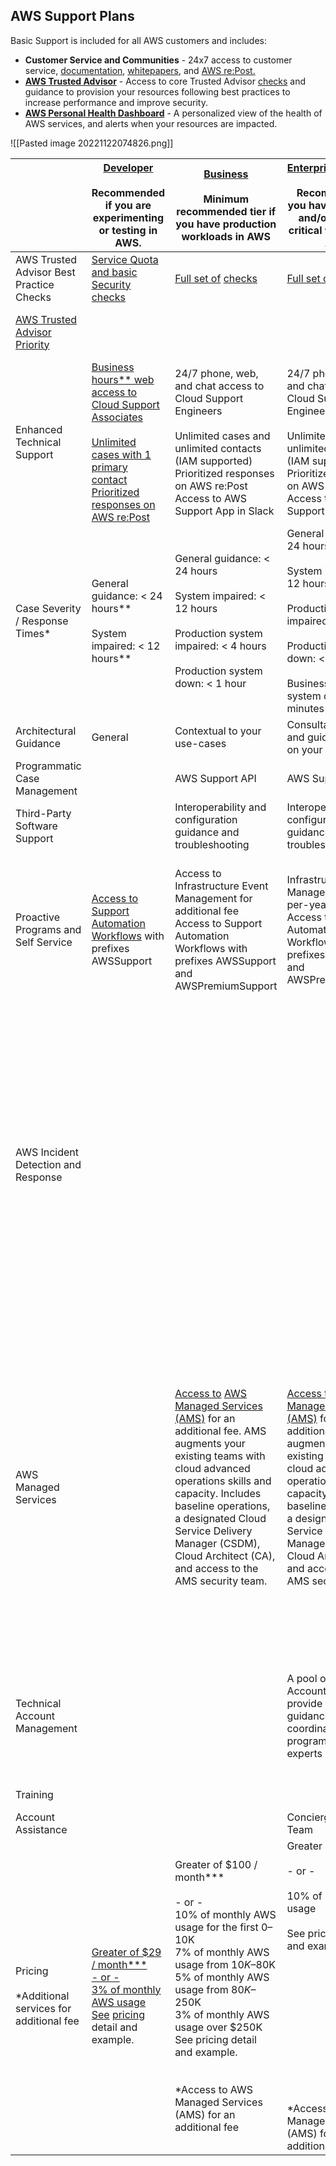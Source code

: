 ## AWS Support Plans

Basic Support is included for all AWS customers and includes:

-   **Customer Service and Communities** - 24x7 access to customer service, [documentation](https://docs.aws.amazon.com/), [whitepapers](https://aws.amazon.com/whitepapers/), and [AWS re:Post.](https://www.repost.aws/)
-   **[AWS Trusted Advisor](https://aws.amazon.com/premiumsupport/technology/trusted-advisor/)** - Access to core Trusted Advisor [checks](https://docs.aws.amazon.com/awssupport/latest/user/trusted-advisor-check-reference.html) and guidance to provision your resources following best practices to increase performance and improve security.
-   [**AWS Personal Health Dashboard**](https://aws.amazon.com/premiumsupport/technology/personal-health-dashboard/) - A personalized view of the health of AWS services, and alerts when your resources are impacted.

![[Pasted image 20221122074826.png]]

|                                                                                                            | [](https://aws.amazon.com/premiumsupport/plans/developers/)[Developer](https://aws.amazon.com/premiumsupport/plans/developers/)<br><br>Recommended if you are experimenting or testing in AWS.                                                            | [](https://aws.amazon.com/premiumsupport/plans/business/)[Business](https://aws.amazon.com/premiumsupport/plans/business/)<br><br>Minimum recommended tier if you have production workloads in AWS                                                                                                                                                                                    | [](https://aws.amazon.com/premiumsupport/plans/enterprise-onramp/)[Enterprise On-Ramp](https://aws.amazon.com/premiumsupport/plans/enterprise-onramp/)<br><br>Recommended if you have production and/or business critical workloads in AWS.                                                                                                                                           | [](https://aws.amazon.com/premiumsupport/plans/enterprise/)[Enterprise](https://aws.amazon.com/premiumsupport/plans/enterprise/)<br><br>Recommended if you have business and/or mission critical workloads in AWS.                                                                                                                                                                                                                                                                                                                                                                             |
| ---------------------------------------------------------------------------------------------------------- | --------------------------------------------------------------------------------------------------------------------------------------------------------------------------------------------------------------------------------------------------------- | ------------------------------------------------------------------------------------------------------------------------------------------------------------------------------------------------------------------------------------------------------------------------------------------------------------------------------------------------------------------------------------- | ------------------------------------------------------------------------------------------------------------------------------------------------------------------------------------------------------------------------------------------------------------------------------------------------------------------------------------------------------------------------------------- | ---------------------------------------------------------------------------------------------------------------------------------------------------------------------------------------------------------------------------------------------------------------------------------------------------------------------------------------------------------------------------------------------------------------------------------------------------------------------------------------------------------------------------------------------------------------------------------------------- |
| AWS Trusted Advisor Best Practice Checks                                                                   | [Service Quota and basic Security](https://docs.aws.amazon.com/awssupport/latest/user/trusted-advisor-check-reference.html) [checks](https://docs.aws.amazon.com/awssupport/latest/user/trusted-advisor-check-reference.html)                             | [Full set of](https://docs.aws.amazon.com/awssupport/latest/user/trusted-advisor-check-reference.html) [checks](https://docs.aws.amazon.com/awssupport/latest/user/trusted-advisor-check-reference.html)                                                                                                                                                                              | [Full set of](https://docs.aws.amazon.com/awssupport/latest/user/trusted-advisor-check-reference.html) [checks](https://docs.aws.amazon.com/awssupport/latest/user/trusted-advisor-check-reference.html)                                                                                                                                                                              | [Full set of](https://docs.aws.amazon.com/awssupport/latest/user/trusted-advisor-check-reference.html) [checks](https://docs.aws.amazon.com/awssupport/latest/user/trusted-advisor-check-reference.html)                                                                                                                                                                                                                                                                                                                                                                                       |
| [AWS Trusted Advisor Priority](https://aws.amazon.com/premiumsupport/technology/trusted-advisor-priority/) |                                                                                                                                                                                                                                                           |                                                                                                                                                                                                                                                                                                                                                                                       |                                                                                                                                                                                                                                                                                                                                                                                       | Prioritized recommendations curated by your AWS account team                                                                                                                                                                                                                                                                                                                                                                                                                                                                                                                                   |
| Enhanced Technical Support                                                                                 | [Business hours\*\* web access to Cloud Support Associates<br><br>Unlimited cases with 1 primary contact<br>Prioritized responses on](http://www.repost.aws/) [AWS re:Post](http://www.repost.aws/)                                                       | 24/7 phone, web, and chat access to Cloud Support Engineers<br><br>Unlimited cases and unlimited contacts (IAM supported)<br>Prioritized responses on AWS re:Post<br>Access to AWS Support App in Slack                                                                                                                                                                               | 24/7 phone, web, and chat access to Cloud Support Engineers<br><br>Unlimited cases and unlimited contacts (IAM supported)<br>Prioritized responses on AWS re:Post<br>Access to AWS Support App in Slack                                                                                                                                                                               | 24/7 phone, web, and chat access to Cloud Support Engineers<br><br>Unlimited cases and unlimited contacts (IAM supported)<br>Prioritized responses on AWS re:Post<br>Access to AWS Support App in Slack                                                                                                                                                                                                                                                                                                                                                                                        |
| Case Severity / Response Times\*                                                                           | General guidance: < 24 hours\*\*<br><br>System impaired: < 12 hours\*\*                                                                                                                                                                                   | General guidance: < 24 hours<br><br>System impaired: < 12 hours<br><br>Production system impaired: < 4 hours<br><br>Production system down: < 1 hour                                                                                                                                                                                                                                  | General guidance: < 24 hours<br><br>System impaired: < 12 hours<br><br>Production system impaired: < 4 hours<br><br>Production system down: < 1 hour<br><br>Business-critical system down: < 30 minutes                                                                                                                                                                               | General guidance: < 24 hours<br><br>System impaired: < 12 hours<br><br>Production system impaired: < 4 hours<br><br>Production system down: < 1 hour<br><br>Business/Mission-critical system down: < 15 minutes                                                                                                                                                                                                                                                                                                                                                                                |
| Architectural Guidance                                                                                     | General                                                                                                                                                                                                                                                   | Contextual to your use-cases                                                                                                                                                                                                                                                                                                                                                          | Consultative review and guidance based on your applications                                                                                                                                                                                                                                                                                                                           | Consultative review and guidance based on your applications                                                                                                                                                                                                                                                                                                                                                                                                                                                                                                                                    |
| Programmatic Case Management                                                                               |                                                                                                                                                                                                                                                           | AWS Support API                                                                                                                                                                                                                                                                                                                                                                       | AWS Support API                                                                                                                                                                                                                                                                                                                                                                       | AWS Support API                                                                                                                                                                                                                                                                                                                                                                                                                                                                                                                                                                                |
| Third-Party Software Support                                                                               |                                                                                                                                                                                                                                                           | Interoperability and configuration guidance and troubleshooting                                                                                                                                                                                                                                                                                                                       | Interoperability and configuration guidance and troubleshooting                                                                                                                                                                                                                                                                                                                       | Interoperability and configuration guidance and troubleshooting                                                                                                                                                                                                                                                                                                                                                                                                                                                                                                                                |
| Proactive Programs and Self Service                                                                        | [Access to](https://docs.aws.amazon.com/systems-manager/latest/userguide/automation-walk-support.html) [Support Automation Workflows](https://docs.aws.amazon.com/systems-manager/latest/userguide/automation-walk-support.html) with prefixes AWSSupport | Access to Infrastructure Event Management for additional fee<br>Access to Support Automation Workflows with prefixes AWSSupport and AWSPremiumSupport                                                                                                                                                                                                                                 | Infrastructure Event Management (one-per-year)<br>Access to Support Automation Workflows with prefixes AWSSupport and AWSPremiumSupport                                                                                                                                                                                                                                               | Infrastructure Event Management<br>Access to proactive reviews, workshops, and deep dives<br><br>Access to Support Automation Workflows with prefixes AWSSupport and AWSPremiumSupport                                                                                                                                                                                                                                                                                                                                                                                                         |
| AWS Incident Detection and Response                                                                        |                                                                                                                                                                                                                                                           |                                                                                                                                                                                                                                                                                                                                                                                       |                                                                                                                                                                                                                                                                                                                                                                                       | [Access to](https://aws.amazon.com/premiumsupport/aws-incident-detection-response) [AWS Incident Detection and Response](https://aws.amazon.com/premiumsupport/aws-incident-detection-response) for an additional fee. AWS Incident Detection and Response is an add-on to Enterprise Support that offers 24x7 proactive monitoring and incident management for selected workloads. AWS Incident Detection and Response leverages the proven operational, enhanced monitoring, and incident management capabilities used internally by AWS teams and externally by AWS Managed Services (AMS). |
| AWS Managed Services                                                                                       |                                                                                                                                                                                                                                                           | [Access to](https://aws.amazon.com/managed-services/) [AWS Managed Services (AMS)](https://aws.amazon.com/managed-services/) for an additional fee. AMS augments your existing teams with cloud advanced operations skills and capacity. Includes baseline operations, a designated Cloud Service Delivery Manager (CSDM), Cloud Architect (CA), and access to the AMS security team. | [Access to](https://aws.amazon.com/managed-services/) [AWS Managed Services (AMS)](https://aws.amazon.com/managed-services/) for an additional fee. AMS augments your existing teams with cloud advanced operations skills and capacity. Includes baseline operations, a designated Cloud Service Delivery Manager (CSDM), Cloud Architect (CA), and access to the AMS security team. | Access to AWS Managed Services (AMS) for an additional fee. AMS augments your existing teams with cloud operations skills and capacity. It includes baseline operations, a designated Cloud Service Delivery Manager (CSDM), Cloud Architect (CA), and access to the AMS security team. AWS Incident Detection and Response is available at no additional charge in eligible regions for AWS Managed Services direct customers with AWS Enterprise Support.                                                                                                                                    |
| Technical Account Management                                                                               |                                                                                                                                                                                                                                                           |                                                                                                                                                                                                                                                                                                                                                                                       | A pool of Technical Account Managers to provide proactive guidance, and coordinate access to programs and AWS experts                                                                                                                                                                                                                                                                 | Designated Technical Account Manager (TAM) to proactively monitor your environment and assist with optimization and coordinate access to programs and AWS experts                                                                                                                                                                                                                                                                                                                                                                                                                              |
| Training                                                                                                   |                                                                                                                                                                                                                                                           |                                                                                                                                                                                                                                                                                                                                                                                       |                                                                                                                                                                                                                                                                                                                                                                                       | Access to online self-paced labs                                                                                                                                                                                                                                                                                                                                                                                                                                                                                                                                                               |
| Account Assistance                                                                                         |                                                                                                                                                                                                                                                           |                                                                                                                                                                                                                                                                                                                                                                                       | Concierge Support Team                                                                                                                                                                                                                                                                                                                                                                | Concierge Support Team                                                                                                                                                                                                                                                                                                                                                                                                                                                                                                                                                                         |
| Pricing<br><br>\*Additional services for additional fee                                                    | [Greater of $29 / month\*\*\*<br>\- or -<br>3% of monthly AWS usage<br>See](https://aws.amazon.com/premiumsupport/pricing/) [pricing](https://aws.amazon.com/premiumsupport/pricing/) detail and example.                                                 | Greater of $100 / month\*\*\*<br><br>\- or -<br>10% of monthly AWS usage for the first $0–$10K<br>7% of monthly AWS usage from $10K–$80K<br>5% of monthly AWS usage from $80K–$250K<br>3% of monthly AWS usage over $250K<br>See pricing detail and example.<br><br><br>\*Access to AWS Managed Services (AMS) for an additional fee                                                  | Greater of $5,500<br><br>\- or -<br><br>10% of monthly AWS usage<br><br>See pricing detail and example.<br><br><br><br><br><br><br><br><br><br><br><br><br>\*Access to AWS Managed Services (AMS) for an additional fee                                                                                                                                                               | Greater of $15,000<br>\- or -<br>10% of monthly AWS usage for the first $0–$150K<br>7% of monthly AWS usage from $150K–$500K<br>5% of monthly AWS usage from $500K–$1M<br>3% of monthly AWS usage over $1M<br>See pricing detail and example.<br><br>\* Access to AWS Incident Detection and Response for an additional fee.<br>\*Access to AWS Managed Services (AMS) for an additional fee                                                                                                                                                                                                   |